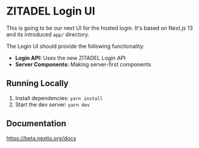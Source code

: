 # ZITADEL Login UI

This is going to be our next UI for the hosted login. It's based on Next.js 13 and its introduced `app/` directory.

The Login UI should provide the following functionality:

- **Login API:** Uses the new ZITADEL Login API
- **Server Components:** Making server-first components

## Running Locally

1. Install dependencies: `yarn install`
1. Start the dev server: `yarn dev`

## Documentation

https://beta.nextjs.org/docs

<!--

This can be uncommented once @zitadel/... packages are available in the public npm registry

## Deploy your own

[![Deploy with Vercel](https://vercel.com/button)](https://vercel.com/new/clone?repository-url=https%3A%2F%2Fgithub.com%2Fzitadel%2Ftypescript%2Ftree%2Fmain%2Fapps%2Flogin&env=ZITADEL_API_URL,ZITADEL_SERVICE_USER_TOKEN&demo-title=Next.js%20Login&demo-description=A%20Login%20Application%20built%20with%20Next.js) -->
